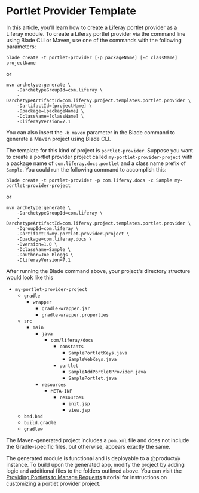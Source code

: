# Portlet Provider Template [](id=portlet-provider-template)

In this article, you'll learn how to create a Liferay portlet provider as a
Liferay module. To create a Liferay portlet provider via the command line using
Blade CLI or Maven, use one of the commands with the following parameters:

    blade create -t portlet-provider [-p packageName] [-c className] projectName

or

    mvn archetype:generate \
        -DarchetypeGroupId=com.liferay \
        -DarchetypeArtifactId=com.liferay.project.templates.portlet.provider \
        -DartifactId=[projectName] \
        -Dpackage=[packageName] \
        -DclassName=[className] \
        -DliferayVersion=7.1

You can also insert the `-b maven` parameter in the Blade command to generate a
Maven project using Blade CLI.

The template for this kind of project is `portlet-provider`. Suppose you want to
create a portlet provider project called `my-portlet-provider-project` with a
package name of `com.liferay.docs.portlet` and a class name prefix of `Sample`.
You could run the following command to accomplish this:

    blade create -t portlet-provider -p com.liferay.docs -c Sample my-portlet-provider-project

or

    mvn archetype:generate \
        -DarchetypeGroupId=com.liferay \
        -DarchetypeArtifactId=com.liferay.project.templates.portlet.provider \
        -DgroupId=com.liferay \
        -DartifactId=my-portlet-provider-project \
        -Dpackage=com.liferay.docs \
        -Dversion=1.0 \
        -DclassName=Sample \
        -Dauthor=Joe Bloggs \
        -DliferayVersion=7.1

After running the Blade command above, your project's directory structure would
look like this

- `my-portlet-provider-project`
    - `gradle`
        - `wrapper`
            - `gradle-wrapper.jar`
            - `gradle-wrapper.properties`
    - `src`
        - `main`
            - `java`
                - `com/liferay/docs`
                    - `constants`
                        - `SamplePortletKeys.java`
                        - `SampleWebKeys.java`
                    - `portlet`
                        - `SampleAddPortletProvider.java`
                        - `SamplePortlet.java`
            - `resources`
                - `META-INF`
                    - `resources`
                        - `init.jsp`
                        - `view.jsp`
    - `bnd.bnd`
    - `build.gradle`
    - `gradlew`

The Maven-generated project includes a `pom.xml` file and does not include the
Gradle-specific files, but otherwise, appears exactly the same.

The generated module is functional and is deployable to a @product@ instance. To
build upon the generated app, modify the project by adding logic and additional
files to the folders outlined above. You can visit the
[Providing Portlets to Manage Requests](/develop/tutorials/-/knowledge_base/7-0/providing-portlets-to-manage-requests)
tutorial for instructions on customizing a portlet provider project.
